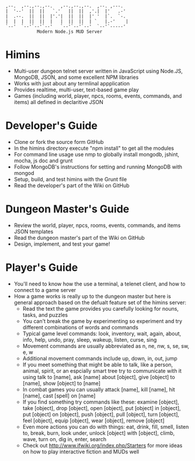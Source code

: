 	,--.  ,--.,--.,--.   ,--.,--.,--.  ,--. ,---. 
	|  '--'  ||  ||   `.'   ||  ||  ,'.|  |'   .-'
	|  .--.  ||  ||  |'.'|  ||  ||  |' '  |`.  `-. 
	|  |  |  ||  ||  |   |  ||  ||  | `   |.-'    |
	`--'  `--'`--'`--'   `--'`--'`--'  `--'`-----' 
				Modern Node.js MUD Server

# Himins

* Multi-user dungeon telnet server written in JavaScript using Node.JS, MongoDB, JSON, and some excellent NPM libraries
* Works with just about any termlinal appplication
* Provides realtime, multi-user, text-based game play
* Games (including world, player, npcs, rooms, events, commands, and items) all defined in declaritive JSON

# Developer's Guide

* Clone or fork the source form GitHub
* In the himins directory execute "npm install" to get all the modules
* For command line usage use nmp to globally install mongodb, jshint, mocha, js doc and grunt
* Follow MongoDB's instructions for setting and running MongoDB with mongod
* Setup, build, and test himins with the Grunt file
* Read the developer's part of the Wiki on GitHub

# Dungeon Master's Guide

* Review the world, player, npcs, rooms, events, commands, and items JSON templates
* Read the dungeon master's part of the Wiki on GitHub
* Design, implement, and test your game!

# Player's Guide

* You'll need to know how the use a terminal, a telenet client, and how to connect to a game server
* How a game works is really up to the dungeon master but here is general approach based on the defualt feature set of the himins server:
  * Read the text the game provides you carefully looking for nouns, tasks, and puzzles
  * You can't break the game by experimenting so experiment and try different combinations of words and commands
  * Typical game level commands: look, inventory, wait, again, about, info, help, undo, pray, sleep, wakeup, listen, curse, sing
  * Movement commands are usually abbreviated as n, ne, nw, s, se, sw, e, w
  * Additional movement commands include up, down, in, out, jump
  * If you meet something that might be able to talk, like a person, animal, spirit, or an espcially smart tree try to communicate with it using talk to [name], ask [name] about [object], give [object] to [name], show [object] to [name]
  * In combat games you can usually attack [name], kill [name], hit [name], cast [spell] on [name]
  * If you find something try commands like these: examine [object], take [object], drop [object], open [object], put [object] in [object], put [object] on [object], push [object], pull [object], turn [object], feel [object], equip [object], wear [object], remove [object]
  * Even more actions you can do with things:   eat, drink, fill, smell, listen to, break, burn, look under, unlock [object] with [object], climb, wave, turn on, dig in, enter, search
  * Check out http://www.ifwiki.org/index.php/Starters for more ideas on how to play interactive fiction and MUDs well



